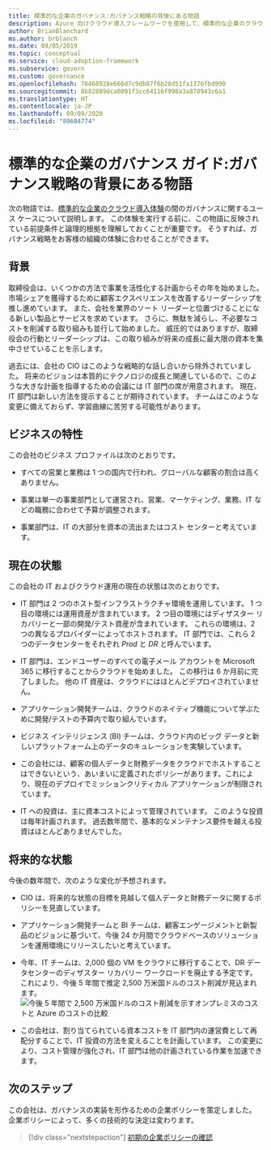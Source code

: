 ```yaml
---
title: 標準的な企業のガバナンス:ガバナンス戦略の背後にある物語
description: Azure 向けクラウド導入フレームワークを使用して、標準的な企業のクラウド導入体験時にガバナンスのユース ケースを確立することについて説明します。
author: BrianBlanchard
ms.author: brblanch
ms.date: 09/05/2019
ms.topic: conceptual
ms.service: cloud-adoption-framework
ms.subservice: govern
ms.custom: governance
ms.openlocfilehash: 78468928e666d7c9db87f6b28d51fa1376fbd990
ms.sourcegitcommit: 8b82889dca0091f3cc64116f998a3a878943c6a1
ms.translationtype: HT
ms.contentlocale: ja-JP
ms.lasthandoff: 09/09/2020
ms.locfileid: "89604774"
---
```

# <a name="standard-enterprise-governance-guide-the-narrative-behind-the-governance-strategy"></a>標準的な企業のガバナンス ガイド:ガバナンス戦略の背景にある物語

次の物語では、[標準的な企業のクラウド導入体験](./index.md)の間のガバナンスに関するユース ケースについて説明します。 この体験を実行する前に、この物語に反映されている前提条件と論理的根拠を理解しておくことが重要です。 そうすれば、ガバナンス戦略をお客様の組織の体験に合わせることができます。

## <a name="back-story"></a>背景

取締役会は、いくつかの方法で事業を活性化する計画からその年を始めました。 市場シェアを獲得するために顧客エクスペリエンスを改善するリーダーシップを推し進めています。 また、会社を業界のソート リーダーと位置づけることになる新しい製品とサービスを求めています。 さらに、無駄を減らし、不必要なコストを削減する取り組みも並行して始めました。 威圧的ではありますが、取締役会の行動とリーダーシップは、この取り組みが将来の成長に最大限の資本を集中させていることを示します。

過去には、会社の CIO はこのような戦略的な話し合いから除外されていました。 将来のビジョンは本質的にテクノロジの成長と関連しているので、このような大きな計画を指導するための会議には IT 部門の席が用意されます。 現在、IT 部門は新しい方法を提示することが期待されています。 チームはこのような変更に備えておらず、学習曲線に苦労する可能性があります。

## <a name="business-characteristics"></a>ビジネスの特性

この会社のビジネス プロファイルは次のとおりです。

- すべての営業と業務は 1 つの国内で行われ、グローバルな顧客の割合は高くありません。

- 事業は単一の事業部門として運営され、営業、マーケティング、業務、IT などの職務に合わせて予算が調整されます。

- 事業部門は、IT の大部分を資本の流出またはコスト センターと考えています。

## <a name="current-state"></a>現在の状態

この会社の IT およびクラウド運用の現在の状態は次のとおりです。

- IT 部門は 2 つのホスト型インフラストラクチャ環境を運用しています。 1 つ目の環境には運用資産が含まれています。 2 つ目の環境にはディザスター リカバリーと一部の開発/テスト資産が含まれています。 これらの環境は、2 つの異なるプロバイダーによってホストされます。 IT 部門では、これら 2 つのデータセンターをそれぞれ _Prod_ と _DR_ と呼んでいます。

- IT 部門は、エンドユーザーのすべての電子メール アカウントを Microsoft 365 に移行することからクラウドを始めました。 この移行は 6 か月前に完了しました。 他の IT 資産は、クラウドにはほとんどデプロイされていません。

- アプリケーション開発チームは、クラウドのネイティブ機能について学ぶために開発/テストの予算内で取り組んでいます。

- ビジネス インテリジェンス (BI) チームは、クラウド内のビッグ データと新しいプラットフォーム上のデータのキュレーションを実験しています。

- この会社には、顧客の個人データと財務データをクラウドでホストすることはできないという、あいまいに定義されたポリシーがあります。これにより、現在のデプロイでミッションクリティカル アプリケーションが制限されています。

- IT への投資は、主に資本コストによって管理されています。 このような投資は毎年計画されます。 過去数年間で、基本的なメンテナンス要件を越える投資はほとんどありませんでした。

## <a name="future-state"></a>将来的な状態

今後の数年間で、次のような変化が予想されます。

- CIO は、将来的な状態の目標を見越して個人データと財務データに関するポリシーを見直しています。

- アプリケーション開発チームと BI チームは、顧客エンゲージメントと新製品のビジョンに基づいて、今後 24 か月間でクラウドベースのソリューションを運用環境にリリースしたいと考えています。

- 今年、IT チームは、2,000 個の VM をクラウドに移行することで、DR データセンターのディザスター リカバリー ワークロードを廃止する予定です。 これにより、今後 5 年間で推定 2,500 万米国ドルのコスト削減が見込まれます。 ![今後 5 年間で 2,500 万米国ドルのコスト削減を示すオンプレミスのコストと Azure のコストの比較](../../../_images/govern/calculator-small-to-medium-enterprise.png)

- この会社は、割り当てられている資本コストを IT 部門内の運営費として再配分することで、IT 投資の方法を変えることを計画しています。 この変更により、コスト管理が強化され、IT 部門は他の計画されている作業を加速できます。

## <a name="next-steps"></a>次のステップ

この会社は、ガバナンスの実装を形作るための企業ポリシーを策定しました。 企業ポリシーによって、多くの技術的な決定は変わります。

> [!div class="nextstepaction"]
> [初期の企業ポリシーの確認](./initial-corporate-policy.md)
